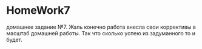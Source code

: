 # HomeWork7
домашнее задание №7. 
Жаль конечно работа внесла свои коррективы в масштаб
домашней работы. Так что сколько успею из задуманного
то и будет.

